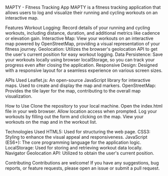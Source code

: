 MAPTY - Fitness Tracking App
MAPTY is a fitness tracking application that allows users to log and visualize their running and cycling workouts on an interactive map.

Features
Workout Logging: Record details of your running and cycling workouts, including distance, duration, and additional metrics like cadence or elevation gain.
Interactive Map: View your workouts on an interactive map powered by OpenStreetMap, providing a visual representation of your fitness journey.
Geolocation: Utilizes the browser's geolocation API to get the user's current position for easy workout logging.
Data Persistence: Save your workouts locally using browser localStorage, so you can track your progress even after closing the application.
Responsive Design: Designed with a responsive layout for a seamless experience on various screen sizes.

APIs Used
Leaflet.js: An open-source JavaScript library for interactive maps. Used to create and display the map and markers.
OpenStreetMap: Provides the tile layer for the map, contributing to the overall map visualization.

How to Use
Clone the repository to your local machine.
Open the index.html file in your web browser.
Allow location access when prompted.
Log your workouts by filling out the form and clicking on the map.
View your workouts on the map and in the workout list.

Technologies Used
HTML5: Used for structuring the web page.
CSS3: Styling to enhance the visual appeal and responsiveness.
JavaScript (ES6+): The core programming language for the application logic.
LocalStorage: Used for storing and retrieving workout data locally.
Navigator Geolocation API: Utilized to obtain the user's current position.

Contributing
Contributions are welcome! If you have any suggestions, bug reports, or feature requests, please open an issue or submit a pull request.
